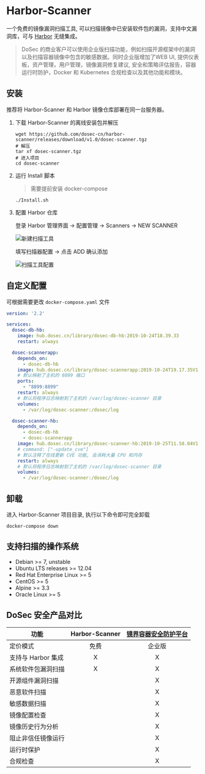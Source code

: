 # Harbor-Scanner

一个免费的镜像漏洞扫描工具, 可以扫描镜像中已安装软件包的漏洞，支持中文漏洞库，可与 [Harbor](https://github.com/goharbor/harbor) 无缝集成。

> DoSec 的商业客户可以使用企业版扫描功能，例如扫描开源框架中的漏洞以及扫描容器镜像中包含的敏感数据。同时企业版增加了WEB UI, 提供仪表板，资产管理，用户管理，镜像漏洞修复建议, 安全和策略评估报告，容器运行时防护，Docker 和 Kubernetes 合规检查以及其他功能和模块。

## 安装

推荐将 Harbor-Scanner 和 Harbor 镜像仓库部署在同一台服务器。

1. 下载 Harbor-Scanner 的离线安装包并解压

    ```shell
    wget https://github.com/dosec-cn/harbor-scanner/releases/download/v1.0/dosec-scanner.tgz
    # 解压
    tar xf dosec-scanner.tgz
    # 进入项目
    cd dosec-scanner
    ```

2. 运行 Install 脚本

    > 需要提前安装 docker-compose

    ```shell
    ./Install.sh
    ```

3. 配置 Harbor 仓库

    登录 Harbor 管理界面 -> 配置管理 -> Scanners -> NEW SCANNER

    ![新建扫描工具](http://img.dosec.cn/20191028115555.png)

    填写扫描器配置 -> 点击 ADD 确认添加

    ![扫描工具配置](http://img.dosec.cn/20191028151114.png)

## 自定义配置

可根据需要更改 `docker-compose.yaml` 文件

```yaml
version: '2.2'

services:
  dosec-db-hb:
    image: hub.dosec.cn/library/dosec-db-hb:2019-10-24T18.39.33
    restart: always

  dosec-scannerapp:
    depends_on:
      - dosec-db-hb
    image: hub.dosec.cn/library/dosec-scannerapp:2019-10-24T19.17.35V1.0.0_prod
    # 默认映射了主机的 8899 端口
    ports:
      - "8899:8899"
    restart: always
    # 默认将程序日志映射到了主机的 /var/log/dosec-scanner 目录
    volumes:
      - /var/log/dosec-scanner:/dosec/log

  dosec-scanner-hb:
    depends_on:
      - dosec-db-hb
      - dosec-scannerapp
    image: hub.dosec.cn/library/dosec-scanner-hb:2019-10-25T11.58.04V1.0_release
    # command: ["-update_cve"]
    # 默认注释了在线更新 CVE 功能, 会消耗大量 CPU 和内存
    restart: always
    # 默认将程序日志映射到了主机的 /var/log/dosec-scanner 目录
    volumes:
      - /var/log/dosec-scanner:/dosec/log
```

## 卸载

进入 Harbor-Scanner 项目目录, 执行以下命令即可完全卸载

```shell
docker-compose down
```

## 支持扫描的操作系统

- Debian >= 7, unstable
- Ubuntu LTS releases >= 12.04
- Red Hat Enterprise Linux >= 5
- CentOS >= 5
- Alpine >= 3.3
- Oracle Linux >= 5

## DoSec 安全产品对比

|        功能        | Harbor-Scanner | [镜界容器安全防护平台](https://www.dosec.cn/) |
| ------------------ | :------------: | :-------------------------------------------: |
| 定价模式           |      免费      |                    企业版                     |
| 支持与 Harbor 集成 |       X        |                       X                       |
| 系统软件包漏洞扫描 |       X        |                       X                       |
| 开源组件漏洞扫描   |                |                       X                       |
| 恶意软件扫描       |                |                       X                       |
| 敏感数据扫描       |                |                       X                       |
| 镜像配置检查       |                |                       X                       |
| 镜像历史行为分析   |                |                       X                       |
| 阻止非信任镜像运行 |                |                       X                       |
| 运行时保护         |                |                       X                       |
| 合规检查           |                |                       X                       |
